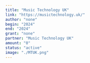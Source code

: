 ```yaml
---
title: "Music Technology UK"
link: "https://musictechnology.uk/"
author: "none"
begin: "2024"
end: "2024"
grant: "none"
partner: "Music Technology UK"
amount: "0"
status: "active"
image: "./MTUK.png"
---
```


